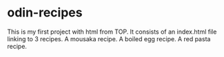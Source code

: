 # odin-recipes
This is my first project with html from TOP.
It consists of an index.html file linking to 3 recipes.
A mousaka recipe.
A boiled egg recipe.
A red pasta recipe.